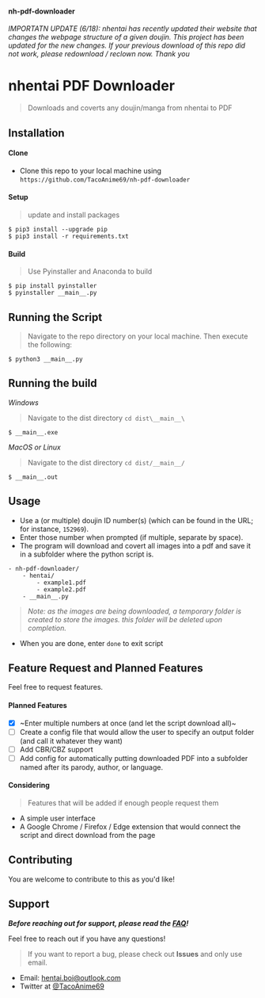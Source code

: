 #### nh-pdf-downloader
*_IMPORTATN UPDATE (6/18): nhentai has recently updated their website that changes the webpage structure of a given doujin. This project has been updated for the new changes. If your previous download of this repo did not work, please redownload / reclown now. Thank you_*
# nhentai PDF Downloader
> Downloads and coverts any doujin/manga from nhentai to PDF

## Installation
#### Clone
- Clone this repo to your local machine using ```https://github.com/TacoAnime69/nh-pdf-downloader```
#### Setup
> update and install packages
```
$ pip3 install --upgrade pip
$ pip3 install -r requirements.txt
```
#### Build
> Use Pyinstaller and Anaconda to build
```
$ pip install pyinstaller
$ pyinstaller __main__.py
```

## Running the Script
> Navigate to the repo directory on your local machine. Then execute the following:
```
$ python3 __main__.py
```

## Running the build
_Windows_
> Navigate to the dist directory ```cd dist\__main__\```
```
$ __main__.exe
```
_MacOS or Linux_
> Navigate to the dist directory ```cd dist/__main__/```
```
$ __main__.out
```

## Usage
* Use a (or multiple) doujin ID number(s) (which can be found in the URL; for instance, ```152969```).
* Enter those number when prompted (if multiple, separate by space).
* The program will download and covert all images into a pdf and save it in a subfolder where the python script is.
```
- nh-pdf-downloader/
    - hentai/
        - example1.pdf
        - example2.pdf
    - __main__.py
```
> _Note: as the images are being downloaded, a temporary folder is created to store the images. this folder will be deleted upon completion._
* When you are done, enter ```done``` to exit script

## Feature Request and Planned Features
Feel free to request features. 
#### Planned Features
- [x] ~Enter multiple numbers at once (and let the script download all)~
- [ ] Create a config file that would allow the user to specify an output folder (and call it whatever they want)
- [ ] Add CBR/CBZ support
- [ ] Add config for automatically putting downloaded PDF into a subfolder named after its parody, author, or language.
#### Considering
> Features that will be added if enough people request them
- A simple user interface
- A Google Chrome / Firefox / Edge extension that would connect the script and direct download from the page

## Contributing
You are welcome to contribute to this as you'd like!

## Support
*__Before reaching out for support, please read the [FAQ](https://github.com/TacoAnime69/nh-pdf-downloader/wiki/FAQ)!__*

Feel free to reach out if you have any questions!
> If you want to report a bug, please check out __Issues__ and only use email.
- Email: hentai.boi@outlook.com
- Twitter at [@TacoAnime69](https://twitter.com/TacoAnime69)
